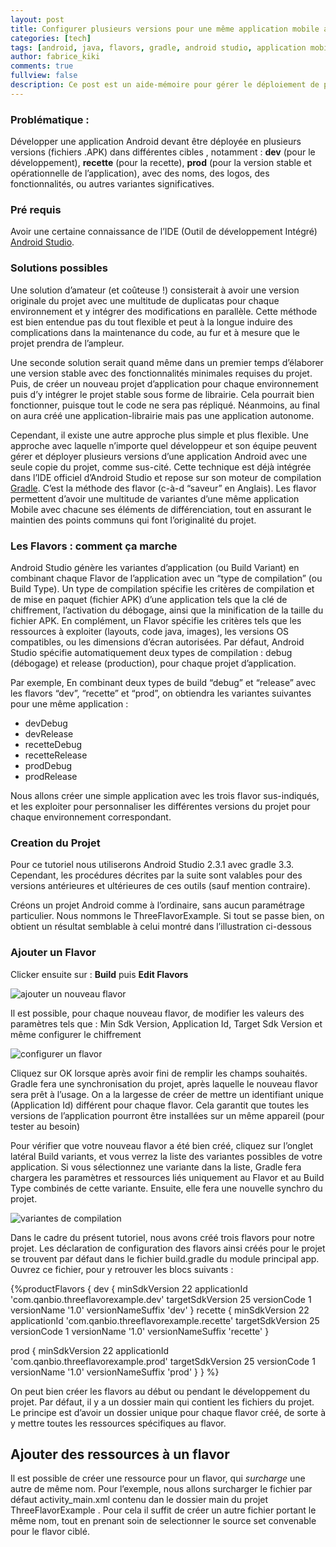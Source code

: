 ```yaml
---
layout: post
title: Configurer plusieurs versions pour une même application mobile android
categories: [tech]
tags: [android, java, flavors, gradle, android studio, application mobile, google, versionning, build type, apk, app variants, développement]
author: fabrice_kiki
comments: true
fullview: false
description: Ce post est un aide-mémoire pour gérer le déploiement de plusieurs versions d'une même application Android avec Android Studio.
---
```

### Problématique :
Développer une application Android devant être déployée en plusieurs versions (fichiers .APK) dans différentes cibles , notamment : **dev** (pour le développement), **recette** (pour la recette), **prod** (pour la version stable et opérationnelle de l’application), avec des noms, des logos, des fonctionnalités, ou autres variantes significatives.

### Pré requis
Avoir une certaine connaissance de l’IDE (Outil de développement Intégré) [Android Studio](https://developer.android.com/studio/index.html).

### Solutions possibles
Une solution d’amateur (et coûteuse !) consisterait à avoir une version originale du projet avec une multitude de duplicatas pour chaque environnement et y intégrer des modifications en parallèle. Cette méthode est bien entendue pas du tout flexible et peut à la longue induire des complications dans la maintenance du code, au fur et à mesure que le projet prendra de l’ampleur.

Une seconde solution serait quand même dans un premier temps d’élaborer une version stable avec des fonctionnalités minimales requises du projet. Puis, de créer un nouveau projet d’application pour chaque environnement puis d’y intégrer le projet stable sous forme de librairie. Cela pourrait bien fonctionner, puisque tout le code ne sera pas répliqué. Néanmoins, au final on aura créé une application-librairie mais pas une application autonome.

Cependant, il existe une autre approche plus simple et plus flexible. Une approche avec laquelle n’importe quel développeur et son équipe peuvent gérer et déployer plusieurs versions d’une application Android avec une seule copie du projet, comme sus-cité. Cette technique est déjà intégrée dans l’IDE officiel d’Android Studio et repose sur son moteur de compilation [Gradle](https://gradle.org/). C’est la méthode des flavor (c-à-d “saveur” en Anglais). Les flavor permettent d’avoir une multitude de variantes d’une même application Mobile avec chacune ses éléments de différenciation, tout en assurant le maintien des points communs qui font l’originalité du projet. 

### Les Flavors : comment ça marche

Android Studio génère les variantes d’application (ou Build Variant) en combinant  chaque Flavor de l’application avec un “type de compilation” (ou Build Type).
Un type de compilation spécifie les critères de compilation et de mise en paquet (fichier APK) d’une application tels que la clé de chiffrement, l’activation du débogage, ainsi que la minification de la taille du fichier APK.  En complément, un Flavor spécifie les critères tels que les ressources à exploiter (layouts, code java, images), les versions OS compatibles, ou  les dimensions d’écran autorisées. Par défaut, Android Studio spécifie automatiquement deux types de compilation : debug (débogage) et release (production), pour chaque projet d’application.

Par exemple, En combinant deux types de build “debug”  et “release” avec les flavors “dev”, “recette” et “prod”, on obtiendra les variantes suivantes pour une même application :

* devDebug
* devRelease
* recetteDebug
* recetteRelease
* prodDebug
* prodRelease

Nous allons créer une simple application avec les trois flavor sus-indiqués, et les exploiter pour personnaliser les différentes versions du projet pour chaque environnement correspondant.
 
### Creation du Projet
Pour ce tutoriel nous utiliserons Android Studio 2.3.1 avec gradle 3.3. Cependant, les procédures décrites par la suite sont valables pour des versions antérieures et ultérieures de ces outils (sauf mention contraire).

Créons un projet Android comme à l’ordinaire, sans aucun paramétrage particulier. Nous nommons le ThreeFlavorExample. Si tout se passe bien, on obtient un résultat semblable à celui montré dans l’illustration ci-dessous

### Ajouter un Flavor
Clicker ensuite sur : **Build** puis **Edit Flavors**

![ajouter un nouveau flavor](../../../../assets/media/2017-05-18-configurer-plusieurs-versions-pour-une-meme-application-mobile-android/add_new_flavor.png "ajouter un noouveau flavor")


Il est possible, pour chaque nouveau flavor, de modifier les valeurs des paramètres tels que : Min Sdk Version, Application Id, Target Sdk Version et même configurer le chiffrement

![configurer un flavor](../../../../assets/media/2017-05-18-configurer-plusieurs-versions-pour-une-meme-application-mobile-android/add_new_flavor_details.png "configurer un flavor")

Cliquez sur OK lorsque après avoir fini de remplir les champs souhaités. Gradle fera une synchronisation du projet, après laquelle le nouveau flavor sera prêt à l’usage. On a la largesse de créer de mettre un identifiant unique (Application Id) différent pour chaque flavor. Cela garantit que toutes les versions de l’application pourront être installées sur un même appareil (pour tester au besoin)


Pour vérifier que votre nouveau flavor a été bien créé, cliquez sur l’onglet latéral Build variants, et vous verrez la liste des variantes possibles de votre application. Si vous sélectionnez une variante dans la liste, Gradle fera chargera les paramètres et ressources liés uniquement au Flavor et au Build Type combinés de cette variante. Ensuite, elle fera une nouvelle synchro du projet.

![variantes de compilation](../../../../assets/media/2017-05-18-configurer-plusieurs-versions-pour-une-meme-application-mobile-android/display_flavors_window.png "variantes de compilation")


Dans le cadre du présent tutoriel, nous avons créé trois flavors pour notre projet. Les déclaration de  configuration des flavors ainsi créés pour le projet se trouvent par défaut dans le fichier build.gradle du module principal app. Ouvrez ce fichier, pour y retrouver les blocs suivants :

{%productFlavors {
   dev {
       minSdkVersion 22
       applicationId 'com.qanbio.threeflavorexample.dev'
       targetSdkVersion 25
       versionCode 1
       versionName '1.0'
       versionNameSuffix 'dev'
   }
       recette {
       minSdkVersion 22
       applicationId 'com.qanbio.threeflavorexample.recette'
       targetSdkVersion 25
       versionCode 1
       versionName '1.0'
       versionNameSuffix 'recette'
   }

   prod {
       minSdkVersion 22
       applicationId 'com.qanbio.threeflavorexample.prod'
       targetSdkVersion 25
       versionCode 1
       versionName '1.0'
       versionNameSuffix 'prod'
   }
}
%}


On peut bien créer les flavors au début ou pendant le développement du projet. 
Par défaut, il y a un dossier main qui contient les fichiers du projet. Le principe est d’avoir un dossier unique pour chaque flavor créé, de sorte à y mettre toutes les ressources spécifiques au flavor.


## Ajouter des ressources à un flavor
Il est possible de créer une ressource pour un flavor, qui *surcharge* une autre de même nom. Pour l’exemple, nous allons surcharger le fichier par défaut activity_main.xml  contenu dan le dossier  main du projet ThreeFlavorExample .  Pour cela il suffit de créer un autre fichier portant le même nom, tout en prenant soin de selectionner le source set convenable pour le flavor ciblé.	

